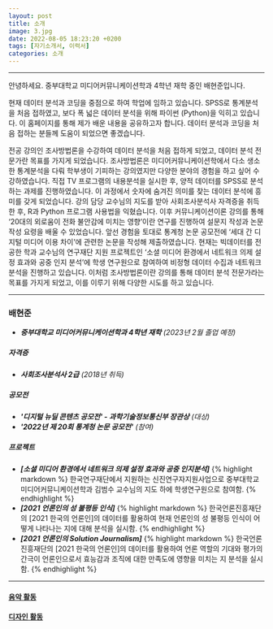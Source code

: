 ```yaml
---
layout: post
title: 소개
image: 3.jpg
date: 2022-08-05 18:23:20 +0200
tags: [자기소개서, 이력서]
categories: 소개
---
```

---
안녕하세요. 중부대학교 미디어커뮤니케이션학과 4학년 재학 중인 배현준입니다.

현재 데이터 분석과 코딩을 중점으로 하여 학업에 임하고 있습니다. SPSS로 통계분석을 처음 접하였고, 보다 폭 넓은 데이터 분석을 위해 파이썬 (Python)을 익히고 있습니다. 이 홈페이지를 통해 제가 배운 내용을 공유하고자 합니다. 데이터 분석과 코딩을 처음 접하는 분들께 도움이 되었으면 좋겠습니다.

 전공 강의인 조사방법론을 수강하여 데이터 분석을 처음 접하게 되었고, 데이터 분석 전문가란 목표를 가지게 되었습니다. 조사방법론은 미디어커뮤니케이션학에서 다소 생소한 통계분석을 다뤄 학부생이 기피하는 강의였지만 다양한 분야의 경험을 하고 싶어 수강하였습니다. 직접 TV 프로그램의 내용분석을 실시한 후, 양적 데이터를 SPSS로 분석하는 과제를 진행하였습니다. 이 과정에서 숫자에 숨겨진 의미를 찾는 데이터 분석에 흥미를 갖게 되었습니다. 강의 담당 교수님의 지도를 받아 사회조사분석사 자격증을 취득한 후, R과 Python 프로그램 사용법을 익혔습니다. 이후 커뮤니케이션이론 강의를 통해 ‘20대의 외로움이 전화 불안감에 미치는 영향’이란 연구를 진행하여 설문지 작성과 논문 작성 요령을 배울 수 있었습니다. 앞선 경험을 토대로 통계청 논문 공모전에 ‘세대 간 디지털 미디어 이용 차이’에 관련한 논문을 작성해 제출하였습니다. 현재는 빅데이터를 전공한 학과 교수님의 연구재단 지원 프로젝트인 ‘소셜 미디어 환경에서 네트워크 의제 설정 효과와 공중 인지 분석’에 학생 연구원으로 참여하여 비정형 데이터 수집과 네트워크 분석을 진행하고 있습니다. 이처럼 조사방법론이란 강의를 통해 데이터 분석 전문가라는 목표를 가지게 되었고, 이를 이루기 위해 다양한 시도를 하고 있습니다.

***

### 배현준
* ***중부대학교 미디어커뮤니케이션학과 4학년 재학*** *(2023년 2월 졸업 예정)*


##### 자격증
* ***사회조사분석사 2급*** *(2018년 취득)*

##### 공모전
* ***'디지털 뉴딜 콘텐츠 공모전' - 과학기술정보통신부 장관상*** *(대상)*
* ***'2022년 제 20회 통계청 논문 공모전'*** *(참여)*

##### 프로젝트
* ***[소셜 미디어 환경에서 네트워크 의제 설정 효과와 공중 인지분석]***
{% highlight markdown %}
한국연구재단에서 지원하는 신진연구자지원사업으로 중부대학교 미디어커뮤니케이션학과 김범수 교수님의 지도 하에 학생연구원으로 참여함.
{% endhighlight %}
* ***[2021 언론인의 성 불평등 인식]***
{% highlight markdown %}
한국언론진흥재단의 [2021 한국의 언론인]의 데이터를 활용하여 현재 언론인의 성 불평등 인식이 어떻게 나타나는 지에 대해 분석을 실시함.
{% endhighlight %}
* ***[2021 언론인의 Solution Journalism]***
{% highlight markdown %}
한국언론진흥재단의 [2021 한국의 언론인]의 데이터를 활용하여 언론 역할의 기대와 평가의 간극이 언론인으로서 효능감과 조직에 대한 만족도에 영향을 미치는 지 분석을 실시함.
{% endhighlight %}

***

#### [음악 활동](https://search.naver.com/search.naver?sm=tab_hty.top&where=nexearch&query=benkidish&oquery=%EB%85%BC%EB%AC%B8&tqi=hXyFpwprvTossLbJKRNssssst3s-002711)


#### [디자인 활동](https://grafolio.naver.com/ksylh1)
